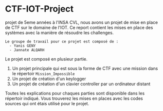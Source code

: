 # CTF-IOT-Project
projet de 5eme années à l'INSA CVL, nous avons un projet de mise en place de CTF sur le domaine de l'IOT. Ce report contient les mises en place des systèmes avec la manière de résoudre les challenges.

```text
Le groupe de travail pour ce projet est composé de :
  - Yanis GENY
  - Jannate ALQARH
```

Le projet est composé en plusieur partie.
 1. Un projet principale qui est sous la forme de CTF avec une mission dans le répertoir `Mission_Impossible`
 2. Un projet de création d'un keylogger
 3. Un projet de création d'un clavier controller par un ordinateur distant

Toutes les explications pour chaques parties sont disponible dans les répertoir indiqué. Vous trouverez les mises en places avec les codes sources qui ont étais utilisé pour le projet.
